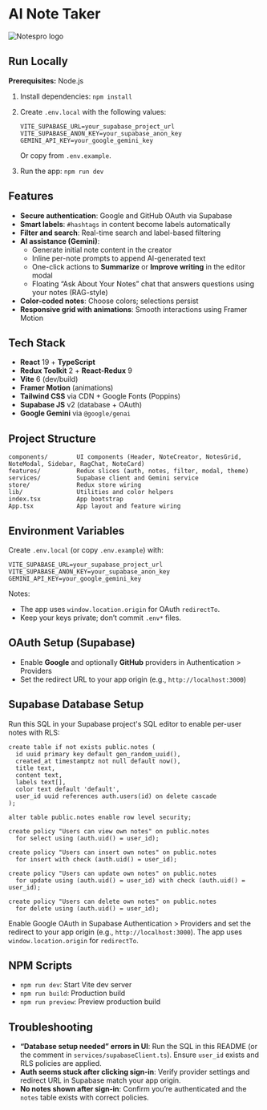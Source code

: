# AI Note Taker

![Notespro logo](dist/assets/notespro.ico)

## Run Locally

**Prerequisites:**  Node.js


1. Install dependencies:
   `npm install`
2. Create `.env.local` with the following values:

   ```
   VITE_SUPABASE_URL=your_supabase_project_url
   VITE_SUPABASE_ANON_KEY=your_supabase_anon_key
   GEMINI_API_KEY=your_google_gemini_key
   ```
   Or copy from `.env.example`.
3. Run the app:
   `npm run dev`

## Features

- **Secure authentication**: Google and GitHub OAuth via Supabase
- **Smart labels**: `#hashtags` in content become labels automatically
- **Filter and search**: Real-time search and label-based filtering
- **AI assistance (Gemini)**:
  - Generate initial note content in the creator
  - Inline per-note prompts to append AI-generated text
  - One-click actions to **Summarize** or **Improve writing** in the editor modal
  - Floating “Ask About Your Notes” chat that answers questions using your notes (RAG-style)
- **Color-coded notes**: Choose colors; selections persist
- **Responsive grid with animations**: Smooth interactions using Framer Motion

## Tech Stack

- **React** 19 + **TypeScript**
- **Redux Toolkit** 2 + **React-Redux** 9
- **Vite** 6 (dev/build)
- **Framer Motion** (animations)
- **Tailwind CSS** via CDN + Google Fonts (Poppins)
- **Supabase JS** v2 (database + OAuth)
- **Google Gemini** via `@google/genai`

## Project Structure

```
components/        UI components (Header, NoteCreator, NotesGrid, NoteModal, Sidebar, RagChat, NoteCard)
features/          Redux slices (auth, notes, filter, modal, theme)
services/          Supabase client and Gemini service
store/             Redux store wiring
lib/               Utilities and color helpers
index.tsx          App bootstrap
App.tsx            App layout and feature wiring
```

## Environment Variables

Create `.env.local` (or copy `.env.example`) with:

```
VITE_SUPABASE_URL=your_supabase_project_url
VITE_SUPABASE_ANON_KEY=your_supabase_anon_key
GEMINI_API_KEY=your_google_gemini_key
```

Notes:
- The app uses `window.location.origin` for OAuth `redirectTo`.
- Keep your keys private; don’t commit `.env*` files.

## OAuth Setup (Supabase)

- Enable **Google** and optionally **GitHub** providers in Authentication > Providers
- Set the redirect URL to your app origin (e.g., `http://localhost:3000`)

## Supabase Database Setup

Run this SQL in your Supabase project's SQL editor to enable per-user notes with RLS:

```
create table if not exists public.notes (
  id uuid primary key default gen_random_uuid(),
  created_at timestamptz not null default now(),
  title text,
  content text,
  labels text[],
  color text default 'default',
  user_id uuid references auth.users(id) on delete cascade
);

alter table public.notes enable row level security;

create policy "Users can view own notes" on public.notes
  for select using (auth.uid() = user_id);

create policy "Users can insert own notes" on public.notes
  for insert with check (auth.uid() = user_id);

create policy "Users can update own notes" on public.notes
  for update using (auth.uid() = user_id) with check (auth.uid() = user_id);

create policy "Users can delete own notes" on public.notes
  for delete using (auth.uid() = user_id);
```

Enable Google OAuth in Supabase Authentication > Providers and set the redirect to your app origin (e.g., `http://localhost:3000`). The app uses `window.location.origin` for `redirectTo`.

## NPM Scripts

- `npm run dev`: Start Vite dev server
- `npm run build`: Production build
- `npm run preview`: Preview production build

## Troubleshooting

- **“Database setup needed” errors in UI**: Run the SQL in this README (or the comment in `services/supabaseClient.ts`). Ensure `user_id` exists and RLS policies are applied.
- **Auth seems stuck after clicking sign-in**: Verify provider settings and redirect URL in Supabase match your app origin.
- **No notes shown after sign-in**: Confirm you’re authenticated and the `notes` table exists with correct policies.
